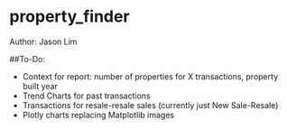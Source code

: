 # property_finder

Author: Jason Lim

##To-Do:
+ Context for report: number of properties for X transactions, property built year
+ Trend Charts for past transactions
+ Transactions for resale-resale sales (currently just New Sale-Resale)
+ Plotly charts replacing Matplotlib images
